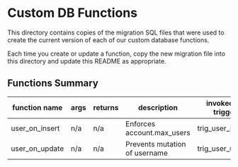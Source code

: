 
# Custom DB Functions

This directory contains copies of the migration SQL files that were used to create the current version of each of our custom database functions.

Each time you create or update a function, copy the new migration file into this directory and update this README as appropriate.

## Functions Summary

| function name | args | returns | description | invoked by trigger |
| --- | --- | --- | --- | --- |
| user_on_insert | n/a | n/a | Enforces account.max_users | trig_user_insert |
| user_on_update | n/a | n/a | Prevents mutation of username | trig_user_update |
